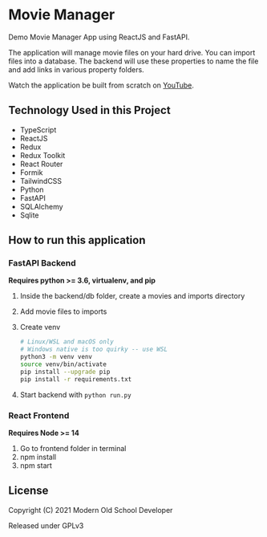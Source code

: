 # Movie Manager

Demo Movie Manager App using ReactJS and FastAPI.

The application will manage movie files on your hard drive.
You can import files into a database.
The backend will use these properties to name the file and add links in various property folders.

Watch the application be built from scratch on
[YouTube](https://www.youtube.com/playlist?list=PLRuA8IBw6y5WSh5Gc48xJ72YpK5kKA-oL).

## Technology Used in this Project

- TypeScript
- ReactJS
- Redux
- Redux Toolkit
- React Router
- Formik
- TailwindCSS
- Python
- FastAPI
- SQLAlchemy
- Sqlite

## How to run this application

### FastAPI Backend

**Requires python >= 3.6, virtualenv, and pip**

1. Inside the backend/db folder, create a movies and imports directory
1. Add movie files to imports
1. Create venv

    ```bash
    # Linux/WSL and macOS only
    # Windows native is too quirky -- use WSL
    python3 -m venv venv
    source venv/bin/activate
    pip install --upgrade pip
    pip install -r requirements.txt
    ```

1. Start backend with `python run.py`

### React Frontend

**Requires Node >= 14**

1. Go to frontend folder in terminal
2. npm install
3. npm start

## License

Copyright (C) 2021 Modern Old School Developer

Released under GPLv3
